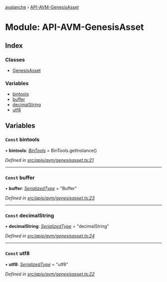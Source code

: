 [avalanche](../README.md) › [API-AVM-GenesisAsset](api_avm_genesisasset.md)

# Module: API-AVM-GenesisAsset

## Index

### Classes

* [GenesisAsset](../classes/api_avm_genesisasset.genesisasset.md)

### Variables

* [bintools](api_avm_genesisasset.md#const-bintools)
* [buffer](api_avm_genesisasset.md#const-buffer)
* [decimalString](api_avm_genesisasset.md#const-decimalstring)
* [utf8](api_avm_genesisasset.md#const-utf8)

## Variables

### `Const` bintools

• **bintools**: *[BinTools](../classes/utils_bintools.bintools.md)* = BinTools.getInstance()

*Defined in [src/apis/avm/genesisasset.ts:21](https://github.com/ava-labs/avalanchejs/blob/fa4a637/src/apis/avm/genesisasset.ts#L21)*

___

### `Const` buffer

• **buffer**: *[SerializedType](src_utils.md#serializedtype)* = "Buffer"

*Defined in [src/apis/avm/genesisasset.ts:23](https://github.com/ava-labs/avalanchejs/blob/fa4a637/src/apis/avm/genesisasset.ts#L23)*

___

### `Const` decimalString

• **decimalString**: *[SerializedType](src_utils.md#serializedtype)* = "decimalString"

*Defined in [src/apis/avm/genesisasset.ts:24](https://github.com/ava-labs/avalanchejs/blob/fa4a637/src/apis/avm/genesisasset.ts#L24)*

___

### `Const` utf8

• **utf8**: *[SerializedType](src_utils.md#serializedtype)* = "utf8"

*Defined in [src/apis/avm/genesisasset.ts:22](https://github.com/ava-labs/avalanchejs/blob/fa4a637/src/apis/avm/genesisasset.ts#L22)*
